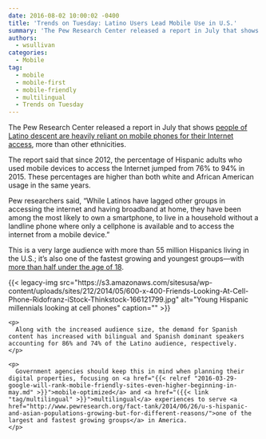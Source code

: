 ```yaml
---
date: 2016-08-02 10:00:02 -0400
title: 'Trends on Tuesday: Latino Users Lead Mobile Use in U.S.'
summary: 'The Pew Research Center released a report in July that shows people of Latino descent are heavily reliant on mobile phones for their Internet access, more than other ethnicities.  The report said that since 2012, the percentage of Hispanic adults who used mobile devices to access the Internet jumped from 76% to 94% in 2015. These percentages'
authors:
  - wsullivan
categories:
  - Mobile
tag:
  - mobile
  - mobile-first
  - mobile-friendly
  - multilingual
  - Trends on Tuesday
---
```


The Pew Research Center released a report in July that shows </span><span style="font-weight: 400"><a href="http://www.pewhispanic.org/2016/07/20/digital-divide-narrows-for-latinos-as-more-spanish-speakers-and-immigrants-go-online/">people of Latino descent are heavily reliant on mobile phones for their Internet access</a>, more than other ethnicities</span><span style="font-weight: 400">. </p> 

<p>
  The report said that since 2012, the percentage of Hispanic adults who used mobile devices to access the Internet jumped from 76% to 94% in 2015. These percentages are higher than both white and African American usage in the same years.
</p>

<p>
  Pew researchers said, “While Latinos have lagged other groups in accessing the internet and having broadband at home, they have been among the most likely to own a smartphone, to live in a household without a landline phone where only a cellphone is available</span><span style="font-weight: 400"> and to access the internet from a mobile device.”</p> 
  
  <p>
    This is a very large audience with more than 55 million Hispanics living in the U.S.; it’s also one of the fastest growing and youngest groups—with </span><a href="http://www.pewhispanic.org/2016/04/20/the-nations-latino-population-is-defined-by-its-youth/"><span style="font-weight: 400">more than half under the age of 18</span></a><span style="font-weight: 400">.</p> {{< legacy-img src="https://s3.amazonaws.com/sitesusa/wp-content/uploads/sites/212/2014/05/600-x-400-Friends-Looking-At-Cell-Phone-Ridofranz-iStock-Thinkstock-166121799.jpg" alt="Young Hispanic millennials looking at cell phones" caption="" >}} 
    
    <p>
      Along with the increased audience size, the demand for Spanish content has increased with bilingual and Spanish dominant speakers accounting for 86% and 74% of the Latino audience, respectively.
    </p>
    
    <p>
      Government agencies should keep this in mind when planning their digital properties, focusing on <a href="{{< relref "2016-03-29-google-will-rank-mobile-friendly-sites-even-higher-beginning-in-may.md" >}}">mobile-optimized</a> and <a href="({{< link "tag/multilingual" >}}">multilingual</a> experiences to serve <a href="http://www.pewresearch.org/fact-tank/2014/06/26/u-s-hispanic-and-asian-populations-growing-but-for-different-reasons/">one of the largest and fastest growing groups</a> in America. 
    </p>